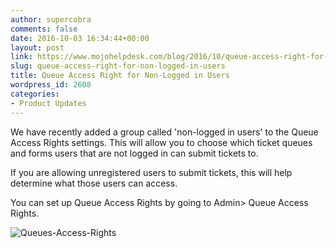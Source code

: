 ```yaml
---
author: supercobra
comments: false
date: 2016-10-03 16:34:44+00:00
layout: post
link: https://www.mojohelpdesk.com/blog/2016/10/queue-access-right-for-non-logged-in-users/
slug: queue-access-right-for-non-logged-in-users
title: Queue Access Right for Non-Logged in Users
wordpress_id: 2608
categories:
- Product Updates
---
```


We have recently added a group called 'non-logged in users' to the Queue Access Rights settings. This will allow you to choose which ticket queues and forms users that are not logged in can submit tickets to.

If you are allowing unregistered users to submit tickets, this will help determine what those users can access.

You can set up Queue Access Rights by going to Admin> Queue Access Rights.

![Queues-Access-Rights](http://www.mojohelpdesk.com/blog/wordpress/wp-content/uploads/2016/10/Queues-Access-Rights.png)
